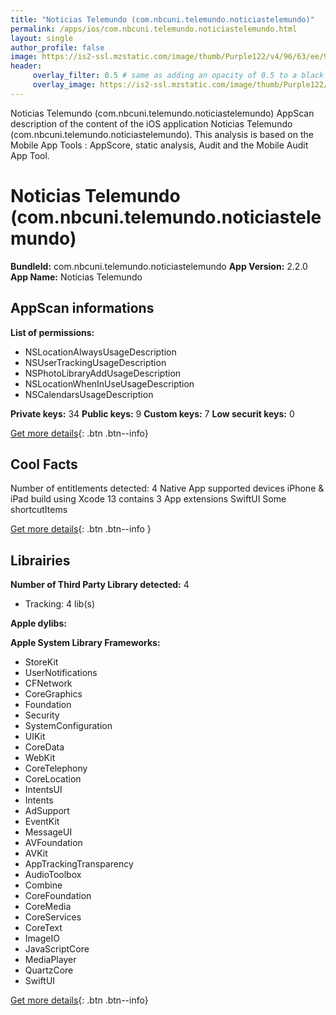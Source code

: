 ```yaml
---
title: "Noticias Telemundo (com.nbcuni.telemundo.noticiastelemundo)"
permalink: /apps/ios/com.nbcuni.telemundo.noticiastelemundo.html
layout: single
author_profile: false
image: https://is2-ssl.mzstatic.com/image/thumb/Purple122/v4/96/63/ee/9663ee30-5d28-6328-386a-ab6a6698c479/AppIcon-1x_U007emarketing-0-10-0-85-220.png/512x512bb.jpg
header: 
     overlay_filter: 0.5 # same as adding an opacity of 0.5 to a black background
     overlay_image: https://is2-ssl.mzstatic.com/image/thumb/Purple122/v4/96/63/ee/9663ee30-5d28-6328-386a-ab6a6698c479/AppIcon-1x_U007emarketing-0-10-0-85-220.png/512x512bb.jpg
---
```

Noticias Telemundo (com.nbcuni.telemundo.noticiastelemundo) AppScan description of the content of the iOS application Noticias Telemundo (com.nbcuni.telemundo.noticiastelemundo). This analysis is based on the Mobile App Tools : AppScore, static analysis, Audit and the Mobile Audit App Tool.

# Noticias Telemundo (com.nbcuni.telemundo.noticiastelemundo)

**BundleId:** com.nbcuni.telemundo.noticiastelemundo
**App Version:** 2.2.0
**App Name:** Noticias Telemundo


## AppScan informations 

**List of permissions:** 
- NSLocationAlwaysUsageDescription
- NSUserTrackingUsageDescription
- NSPhotoLibraryAddUsageDescription
- NSLocationWhenInUseUsageDescription
- NSCalendarsUsageDescription
  
  
**Private keys:** 34
**Public keys:** 9
**Custom keys:** 7
**Low securit keys:** 0
  
[Get more details](/pricing.html){: .btn .btn--info}

## Cool Facts

Number of entitlements detected: 4
Native App
supported devices iPhone & iPad
build using Xcode 13
contains 3 App extensions
SwiftUI
Some shortcutItems 
  
[Get more details](/pricing.html){: .btn .btn--info }

## Librairies 
**Number of Third Party Library detected:** 4
- Tracking: 4 lib(s)


**Apple dylibs:**


**Apple System Library Frameworks:**
- StoreKit
- UserNotifications
- CFNetwork
- CoreGraphics
- Foundation
- Security
- SystemConfiguration
- UIKit
- CoreData
- WebKit
- CoreTelephony
- CoreLocation
- IntentsUI
- Intents
- AdSupport
- EventKit
- MessageUI
- AVFoundation
- AVKit
- AppTrackingTransparency
- AudioToolbox
- Combine
- CoreFoundation
- CoreMedia
- CoreServices
- CoreText
- ImageIO
- JavaScriptCore
- MediaPlayer
- QuartzCore
- SwiftUI


  
[Get more details](/pricing.html){: .btn .btn--info}

